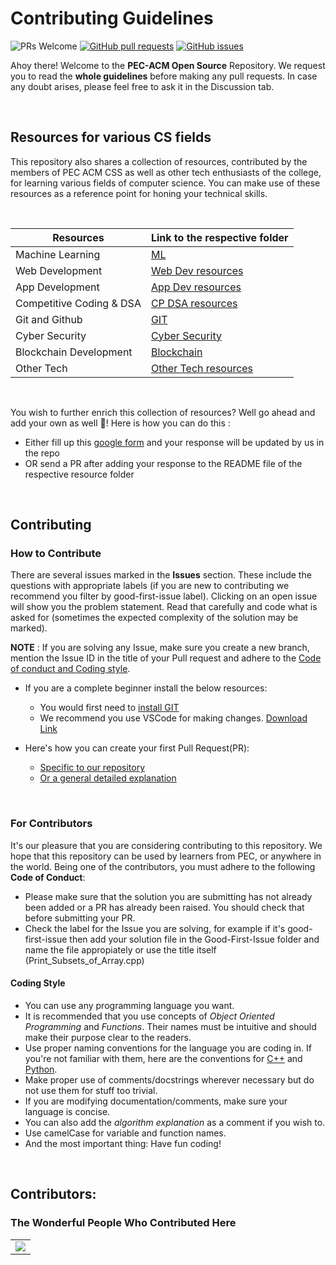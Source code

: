 # Contributing Guidelines

<img src="https://img.shields.io/badge/PRs-welcome-brightgreen.svg?style=for-the-badge" alt="PRs Welcome" /> <a href="https://github.com/PEC-CSS/Open-Source/pulls" target="_blank"><img alt="GitHub pull requests" src="https://img.shields.io/github/issues-pr/PEC-CSS/Open-Source?style=for-the-badge" /></a> <a href="https://github.com/PEC-CSS/Open-Source/issues" target="_blank"><img alt="GitHub issues" src="https://img.shields.io/github/issues/PEC-CSS/Open-Source?style=for-the-badge" /></a> <a href="https://github.com/PEC-CSS/Open-Source/blob/master/README.md#contributors-" target="_blank"></a>


Ahoy there! Welcome to the __PEC-ACM Open Source__ Repository. We request you to read the __whole guidelines__ before making any pull requests. In case any doubt arises, please feel free to ask it in the Discussion tab.

</br>

## Resources for various CS fields
This repository also shares a collection of resources, contributed by the members of PEC ACM CSS as well as other tech enthusiasts of the college, for learning various fields of computer science. You can make use of these resources as a reference point for honing your technical skills.

</br>

| Resources | Link to the respective folder |
| ------------- | ------------- |
| Machine Learning | [ML](/ML) |
| Web Development | [Web Dev resources](/Web-Dev-resources) |
| App Development | [App Dev resources](/App-Dev-resources)|
| Competitive Coding & DSA | [CP DSA resources](/CP-DSA-resources) |
| Git and Github | [GIT](/GIT) |
| Cyber Security | [Cyber Security](/Cyber-Security) |
| Blockchain Development | [Blockchain](/Blockchain) |
| Other Tech | [Other Tech resources](/Other-Tech-resources) |

</br>

You wish to further enrich this collection of resources?
Well go ahead and add your own as well 🤩! Here is how you can do this :
- Either fill up this [google form](https://forms.gle/Qn6T2omShiZW1LLR9) and your response will be updated by us in the repo
- OR send a PR after adding your response to the README file of the respective resource folder

</br>

## Contributing

### How to Contribute
There are several issues marked in the __Issues__ section. These include the questions with appropriate labels (if you are new to contributing we recommend you filter by good-first-issue label). Clicking on an open issue will show you the problem statement. Read that carefully and code what is asked for (sometimes the expected complexity of the solution may be marked).

__NOTE__ : If you are solving any Issue, make sure you create a new branch, mention the Issue ID in the title of your Pull request and adhere to the [Code of conduct and Coding style](https://github.com/PEC-CSS/Open-Source#for-contributors).

* If you are a complete beginner install the below resources:
	* You would first need to [install GIT](https://www.youtube.com/watch?v=2j7fD92g-gE)
	* We recommend you use VSCode for making changes. [Download Link](https://code.visualstudio.com/download) 

* Here's how you can create your first Pull Request(PR):
	* [Specific to our repository](https://drive.google.com/file/d/1QoXaWDvIwgksPrwogE2JHzcoZqa7MQib/view)
	* [Or a general detailed explanation](https://www.youtube.com/watch?v=LuL60r-XnL4)

<br/>

### For Contributors
It's our pleasure that you are considering contributing to this repository. We hope that this repository can be used by learners from PEC, or anywhere in the world. Being one of the contributors, you must adhere to the following __Code of Conduct__:
- Please make sure that the solution you are submitting has not already been added or a PR has already been raised. You should check that before submitting your PR.
- Check the label for the Issue you are solving, for example if it's good-first-issue then add your solution file in the Good-First-Issue folder and name the file appropiately or use the title itself (Print_Subsets_of_Array.cpp) 

#### Coding Style
- You can use any programming language you want.
- It is recommended that you use concepts of _Object Oriented Programming_ and _Functions_. Their names must be intuitive and should make their purpose clear to the readers.
- Use proper naming conventions for the language you are coding in. If you're not familiar with them, here are the conventions for [C++](http://micro-os-plus.github.io/develop/naming-conventions/) and [Python](https://pythonguides.com/python-naming-conventions).
- Make proper use of comments/docstrings wherever necessary but do not use them for stuff too trivial.
- If you are modifying documentation/comments, make sure your language is concise.
- You can also add the _algorithm explanation_ as a comment if you wish to.
- Use camelCase for variable and function names.
- And the most important thing: Have fun coding!
  
</br>
  
## Contributors:
### The Wonderful People Who Contributed Here
<table>
	<tr>
		<td>
			<a href="https://github.com/PEC-CSS/Open-Source/graphs/contributors">
  				<img src="https://contrib.rocks/image?repo=PEC-CSS/Open-Source" />
			</a>
		</td>
	</tr>
</table>
